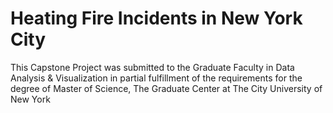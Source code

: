 # Heating Fire Incidents in New York City
This Capstone Project was submitted to the Graduate Faculty in Data Analysis & Visualization in partial fulfillment of the requirements for the degree of Master of Science, The Graduate Center at The City University of New York
